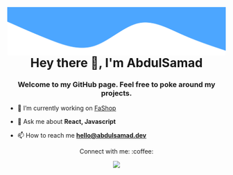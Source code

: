 <img src="readme/background.svg" align="right" />

<h1 align="center">Hey there 👋, I'm AbdulSamad</h1>
<h3 align="center">Welcome to my GitHub page. Feel free to poke around my projects.</h3>

- 🔭 I’m currently working on [FaShop](https://fashop.netlify.app)

- 💬 Ask me about **React, Javascript**

- 📫 How to reach me **hello@abdulsamad.dev**


<p align="center">
	Connect with me: :coffee:
</p>
<p align="center">
	<a href="https://www.linkedin.com/in/abdulsamad-ansari" target="_blank" title="Linkedin">
		<img src="https://img.shields.io/badge/-LinkedIn-blue?style=flat&logo=Linkedin&logoColor=white" />
	</a>
</p>